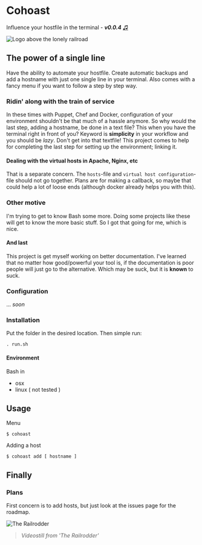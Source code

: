 Cohoast 
===
Influence your hostfile in the terminal - ___v0.0.4___ [♫](https://play.spotify.com/track/0pu6LHgjcYVQZPnPgxFbzi) 

![Logo above the lonely railroad](http://i.imgur.com/S0UDcX1.jpg "Influence your hostfile in the terminal")


## The power of a single line
Have the ability to automate your hostfile. Create automatic backups and add a hostname with just one single line in your terminal. Also comes with a fancy menu if you want to follow a step by step way.


### Ridin' along with the train of service
In these times with Puppet, Chef and Docker, configuration of your environment shouldn't be that much of a hassle anymore. So why would the last step, adding a hostname, be done in a text file? This when you have the terminal right in front of you?
Keyword is **simplicity** in your workflow and you should be _lazy_. Don't get into that textfile! 
This project comes to help for completing the last step for setting up the environment; linking it.

#### Dealing with the virtual hosts in Apache, Nginx, etc
That is a separate concern. The `hosts`-file and `virtual host configuration`-file should not go together. Plans are for making a callback, so maybe that could help a lot of loose ends (although docker already helps you with this).

### Other motive
I'm trying to get to know Bash some more. Doing some projects like these will get to know the more basic stuff. So I got that going for me, which is nice. 

#### And last
This project is get myself working on better documentation. I've learned that no matter how good/powerful your tool is, if the documentation is poor people will just go to the alternative. Which may be suck, but it is __known__ to suck. 


### Configuration
... _soon_

### Installation

Put the folder in the desired location. Then simple run:

    . run.sh
    
#### Environment 

Bash in 
- osx
- linux ( not tested ) 




## Usage

Menu

    $ cohoast

Adding a host

    $ cohoast add [ hostname ]
    
## Finally

### Plans
First concern is to add hosts, but just look at the issues page for the roadmap.


![The Railrodder](http://blog.nfb.ca/wp-content/uploads/2013/10/BUSTER-KEATON-insert_31.jpg "")

> _Videostill from 'The Railrodder'_

